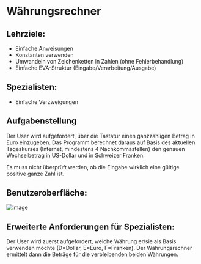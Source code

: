 # Währungsrechner

## Lehrziele:
  * Einfache Anweisungen
  * Konstanten verwenden
  * Umwandeln von Zeichenketten in Zahlen (ohne Fehlerbehandlung)
  * Einfache EVA-Struktur (Eingabe/Verarbeitung/Ausgabe)

## Spezialisten:
  * Einfache Verzweigungen

## Aufgabenstellung
Der User wird aufgefordert, über die Tastatur einen ganzzahligen Betrag in Euro einzugeben. Das Programm berechnet daraus auf Basis des aktuellen Tageskurses (Internet, mindestens 4 Nachkommastellen) den genauen Wechselbetrag in US-Dollar und in Schweizer Franken.

Es muss nicht überprüft werden, ob die Eingabe wirklich eine gültige positive ganze Zahl ist.

## Benutzeroberfläche:

![image](https://github.com/Andias98/Currency-Calculator-08/assets/145590196/207d0b75-c1d6-4290-970e-4be3c5388f2b)


## Erweiterte Anforderungen für Spezialisten: 
Der User wird zuerst aufgefordert, welche Währung er/sie als Basis verwenden möchte (D=Dollar,
E=Euro, F=Franken). Der Währungsrechner ermittelt dann die Beträge für die verbleibenden beiden
Währungen.



